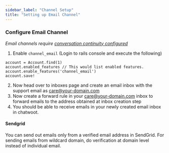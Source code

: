 ```yaml
---
sidebar_label: "Channel Setup"
title: "Setting up Email Channel"
---
```


### Configure Email Channel

*Email channels require [conversation continuity configured](/docs/self-hosted/configuration/features/email-channel/conversation-continuity)*

1. Enable `channel_email` (Login to rails console and execute the following)

```
account = Account.find(1)
account.enabled_features // This would list enabled features.
account.enable_features('channel_email')
account.save!
```

2. Now head over to inboxes page and create an email inbox with the support email as care@your-domain.com
3. Now create a forward rule in your care@your-domain.com inbox to forward emails to the address obtained at inbox creation step
4. You should be able to receive emails in your newly created email inbox in chatwoot.

#### Sendgrid

You can send out emails only from a verified email address in SendGrid. For sending emails from wildcard domain, do verification at domain level instead of individual email.
